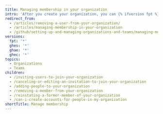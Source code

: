 ```yaml
---
title: Managing membership in your organization
intro: 'After you create your organization, you can {% ifversion fpt %}invite people to become{% else %}add people as{% endif %} members of the organization. You can also remove members of the organization, and reinstate former members.'
redirect_from:
  - /articles/removing-a-user-from-your-organization/
  - /articles/managing-membership-in-your-organization
  - /github/setting-up-and-managing-organizations-and-teams/managing-membership-in-your-organization
versions:
  fpt: '*'
  ghes: '*'
  ghae: '*'
  ghec: '*'
topics:
  - Organizations
  - Teams
children:
  - /inviting-users-to-join-your-organization
  - /canceling-or-editing-an-invitation-to-join-your-organization
  - /adding-people-to-your-organization
  - /removing-a-member-from-your-organization
  - /reinstating-a-former-member-of-your-organization
  - /can-i-create-accounts-for-people-in-my-organization
shortTitle: Manage membership
---
```

<!-- else -->

